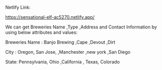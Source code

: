 Netlify Link:

https://sensational-elf-ac5270.netlify.app/

We can get Breweries Name ,Type ,Address and Contact Information by using below attributes and values:

Breweries Name : Banjo Brewing ,Cape ,Devout ,Dirt

City : Oregon, San Jose, ,Manchester ,new york ,San Diego 

State: Pennsylvania, Ohio ,California , Texas, Colorado

